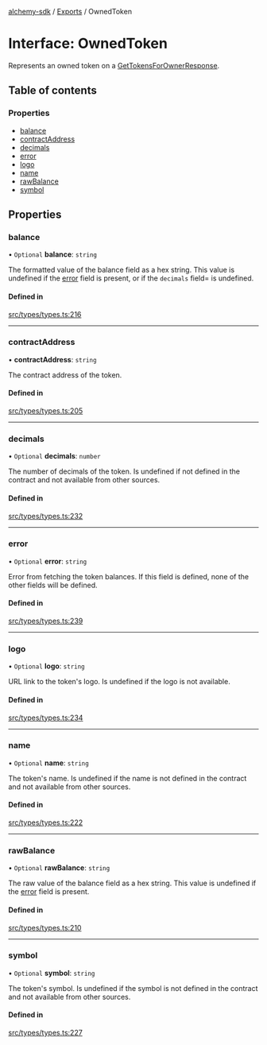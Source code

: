 [alchemy-sdk](../README.md) / [Exports](../modules.md) / OwnedToken

# Interface: OwnedToken

Represents an owned token on a [GetTokensForOwnerResponse](GetTokensForOwnerResponse.md).

## Table of contents

### Properties

- [balance](OwnedToken.md#balance)
- [contractAddress](OwnedToken.md#contractaddress)
- [decimals](OwnedToken.md#decimals)
- [error](OwnedToken.md#error)
- [logo](OwnedToken.md#logo)
- [name](OwnedToken.md#name)
- [rawBalance](OwnedToken.md#rawbalance)
- [symbol](OwnedToken.md#symbol)

## Properties

### balance

• `Optional` **balance**: `string`

The formatted value of the balance field as a hex string. This value is
undefined if the [error](OwnedToken.md#error) field is present, or if the `decimals` field=
is undefined.

#### Defined in

[src/types/types.ts:216](https://github.com/alchemyplatform/alchemy-sdk-js/blob/89d639ce/src/types/types.ts#L216)

___

### contractAddress

• **contractAddress**: `string`

The contract address of the token.

#### Defined in

[src/types/types.ts:205](https://github.com/alchemyplatform/alchemy-sdk-js/blob/89d639ce/src/types/types.ts#L205)

___

### decimals

• `Optional` **decimals**: `number`

The number of decimals of the token. Is undefined if not defined in the
contract and not available from other sources.

#### Defined in

[src/types/types.ts:232](https://github.com/alchemyplatform/alchemy-sdk-js/blob/89d639ce/src/types/types.ts#L232)

___

### error

• `Optional` **error**: `string`

Error from fetching the token balances. If this field is defined, none of
the other fields will be defined.

#### Defined in

[src/types/types.ts:239](https://github.com/alchemyplatform/alchemy-sdk-js/blob/89d639ce/src/types/types.ts#L239)

___

### logo

• `Optional` **logo**: `string`

URL link to the token's logo. Is undefined if the logo is not available.

#### Defined in

[src/types/types.ts:234](https://github.com/alchemyplatform/alchemy-sdk-js/blob/89d639ce/src/types/types.ts#L234)

___

### name

• `Optional` **name**: `string`

The token's name. Is undefined if the name is not defined in the contract and
not available from other sources.

#### Defined in

[src/types/types.ts:222](https://github.com/alchemyplatform/alchemy-sdk-js/blob/89d639ce/src/types/types.ts#L222)

___

### rawBalance

• `Optional` **rawBalance**: `string`

The raw value of the balance field as a hex string. This value is undefined
if the [error](OwnedToken.md#error) field is present.

#### Defined in

[src/types/types.ts:210](https://github.com/alchemyplatform/alchemy-sdk-js/blob/89d639ce/src/types/types.ts#L210)

___

### symbol

• `Optional` **symbol**: `string`

The token's symbol. Is undefined if the symbol is not defined in the contract
and not available from other sources.

#### Defined in

[src/types/types.ts:227](https://github.com/alchemyplatform/alchemy-sdk-js/blob/89d639ce/src/types/types.ts#L227)
